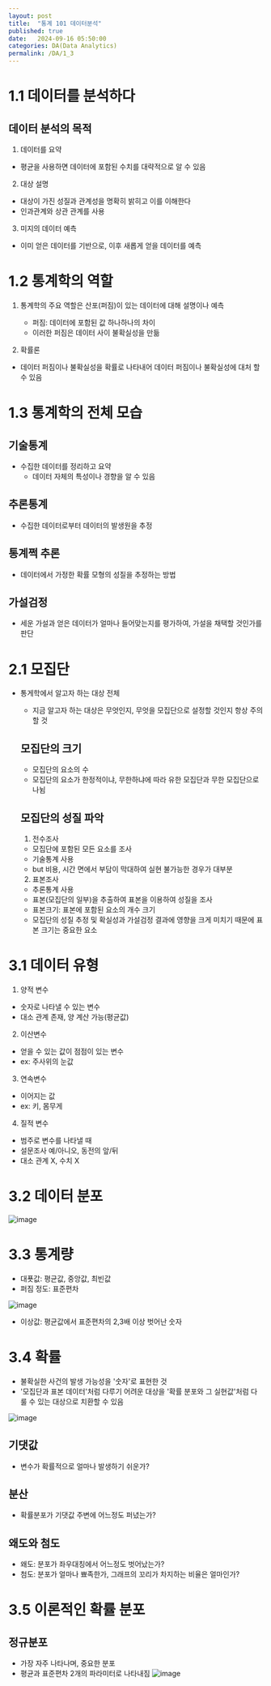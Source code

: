 ```yaml
---
layout: post
title:  "통계 101 데이터분석"
published: true
date:   2024-09-16 05:50:00
categories: DA(Data Analytics)
permalink: /DA/1_3
---
```


# 1.1 데이터를 분석하다

##  데이터 분석의 목적

1. 데이터를 요약
- 평균을 사용하면 데이터에 포함된 수치를 대략적으로 알 수 있음

2. 대상 설명
- 대상이 가진 성질과 관계성을 명확히 밝히고 이를 이해한다
- 인과관계와 상관 관계를 사용

3. 미지의 데이터 예측
- 이미 얻은 데이터를 기반으로, 이후 새롭게 얻을 데이터를 예측

# 1.2 통계학의 역할

1. 통계학의 주요 역할은 산포(퍼짐)이 있는 데이터에 대해 설명이나 예측
   - 퍼짐: 데이터에 포함된 값 하나하나의 차이
   - 이러한 퍼짐은 데이터 사이 불확실성을 만듦

2. 확률론
- 데이터 퍼짐이나 불확실성을 확률로 나타내어 데이터 퍼짐이나 불확실성에 대처 할 수 있음

# 1.3 통계학의 전체 모습

## 기술통계
- 수집한 데이터를 정리하고 요약
   - 데이터 자체의 특성이나 경향을 알 수 있음

## 추론통계
- 수집한 데이터로부터 데이터의 발생원을 추정

## 통계쩍 추론
- 데이터에서 가정한 확률 모형의 성질을 추정하는 방법

## 가설검정
- 세운 가설과 얻은 데이터가 얼마나 들어맞는지를 평가하여, 가설을 채택할 것인가를 판단

# 2.1 모집단
- 통게학에서 알고자 하는 대상 전체
   - 지금 알고자 하는 대상은 무엇인지, 무엇을 모집단으로 설정할 것인지 항상 주의할 것

   ## 모집단의 크기
   - 모집단의 요소의 수
   - 모집단의 요소가 한정적이냐, 무한하냐에 따라 유한 모집단과 무한 모집단으로 나뉨

   ## 모집단의 성질 파악

   1. 전수조사
   - 모집단에 포함된 모든 요소를 조사
   - 기술통계 사용
   - but 비용, 시간 면에서 부담이 막대하여 실현 불가능한 경우가 대부분
   
   2. 표본조사
   - 추론통계 사용
   - 표본(모집단의 일부)을 추출하여 표본을 이용하여 성질을 조사
   - 표본크기: 표본에 포함된 요소의 개수 크기
   - 모집단의 성질 추정 및 확실성과 가설검정 결과에 영향을 크게 미치기 때문에 표본 크기는 중요한 요소

# 3.1 데이터 유형

1. 양적 변수
- 숫자로 나타낼 수 있는 변수
- 대소 관계 존재, 양 계산 가능(평균값)

2. 이산변수
- 얻을 수 있는 값이 점점이 있는 변수
- ex: 주사위의 눈값

3. 연속변수
- 이어지는 값
- ex: 키, 몸무게

4. 질적 변수
- 범주로 변수를 나타낼 때
- 설문조사 예/아니오, 동전의 앞/뒤
- 대소 관계 X, 수치 X

# 3.2 데이터 분포

![image](https://github.com/user-attachments/assets/1708fc70-216e-4b04-b144-ce45b917a61d)

# 3.3 통계량

- 대푯값: 평균값, 중앙값, 최빈값
- 퍼짐 정도: 표준편차

![image](https://github.com/user-attachments/assets/3db283b5-59ca-4a53-b7dc-81ba6d54f931)

- 이상값: 평균값에서 표준편차의 2,3배 이상 벗어난 숫자

# 3.4 확률
- 불확실한 사건의 발생 가능성을 '숫자'로 표현한 것
- '모집단과 표본 데이터'처럼 다루기 어려운 대상을 '확률 분포와 그 실현값'처럼 다룰 수 있는 대상으로 치환할 수 있음

![image](https://github.com/user-attachments/assets/acff4fa0-cc1a-488c-85da-d2e66d9e746e)


## 기댓값
- 변수가 확률적으로 얼마나 발생하기 쉬운가?

## 분산
- 확률분포가 기댓값 주변에 어느정도 퍼녔는가?

## 왜도와 첨도
- 왜도: 분포가 좌우대칭에서 어느정도 벗어났는가?
- 첨도: 분포가 얼마나 뾰족한가, 그래프의 꼬리가 차지하는 비율은 얼마인가?

# 3.5 이론적인 확률 분포

## 정규분포

- 가장 자주 나타나며, 중요한 분포
- 평균과 표준편차 2개의 파라미터로 나타내짐
![image](https://github.com/user-attachments/assets/c03046c9-ad84-4c9f-81ca-31ea4d343725)
